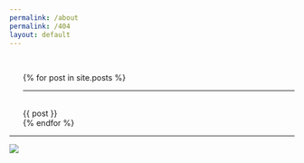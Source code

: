 ```yaml
---
permalink: /about
permalink: /404
layout: default
---
```


<br>
<ul>
  {% for post in site.posts %}
    <hr><br> {{ post }} <br>
  {% endfor %}
</ul>

***
	
![](http://status.mclive.eu/Minecraft%201.16.3%20Java%20Edition/play.crawl-survival.com/25565/banner.png)